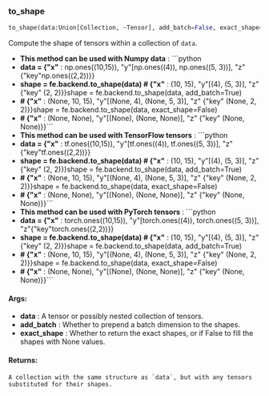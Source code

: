 

### to_shape
```python
to_shape(data:Union[Collection, ~Tensor], add_batch=False, exact_shape=True) -> Union[Collection, ~Tensor]
```
Compute the shape of tensors within a collection of `data`.
* **This method can be used with Numpy data** : ```python
* **data = {"x"** :  np.ones((10,15)), "y"[np.ones((4)), np.ones((5, 3))], "z"{"key"np.ones((2,2))}}
* **shape = fe.backend.to_shape(data)  # {"x"** :  (10, 15), "y"[(4), (5, 3)], "z" {"key" (2, 2)}}shape = fe.backend.to_shape(data, add_batch=True)
* **# {"x"** :  (None, 10, 15), "y"[(None, 4), (None, 5, 3)], "z" {"key" (None, 2, 2)}}shape = fe.backend.to_shape(data, exact_shape=False)
* **# {"x"** :  (None, None), "y"[(None), (None, None)], "z" {"key" (None, None)}}```
* **This method can be used with TensorFlow tensors** : ```python
* **data = {"x"** :  tf.ones((10,15)), "y"[tf.ones((4)), tf.ones((5, 3))], "z"{"key"tf.ones((2,2))}}
* **shape = fe.backend.to_shape(data)  # {"x"** :  (10, 15), "y"[(4), (5, 3)], "z" {"key" (2, 2)}}shape = fe.backend.to_shape(data, add_batch=True)
* **# {"x"** :  (None, 10, 15), "y"[(None, 4), (None, 5, 3)], "z" {"key" (None, 2, 2)}}shape = fe.backend.to_shape(data, exact_shape=False)
* **# {"x"** :  (None, None), "y"[(None), (None, None)], "z" {"key" (None, None)}}```
* **This method can be used with PyTorch tensors** : ```python
* **data = {"x"** :  torch.ones((10,15)), "y"[torch.ones((4)), torch.ones((5, 3))], "z"{"key"torch.ones((2,2))}}
* **shape = fe.backend.to_shape(data)  # {"x"** :  (10, 15), "y"[(4), (5, 3)], "z" {"key" (2, 2)}}shape = fe.backend.to_shape(data, add_batch=True)
* **# {"x"** :  (None, 10, 15), "y"[(None, 4), (None, 5, 3)], "z" {"key" (None, 2, 2)}}shape = fe.backend.to_shape(data, exact_shape=False)
* **# {"x"** :  (None, None), "y"[(None), (None, None)], "z" {"key" (None, None)}}```

#### Args:

* **data** :  A tensor or possibly nested collection of tensors.
* **add_batch** :  Whether to prepend a batch dimension to the shapes.
* **exact_shape** :  Whether to return the exact shapes, or if False to fill the shapes with None values.

#### Returns:
    A collection with the same structure as `data`, but with any tensors substituted for their shapes.